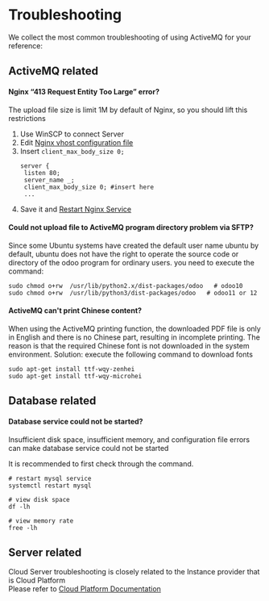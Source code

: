 # Troubleshooting

We collect the most common troubleshooting of using ActiveMQ for your reference:

## ActiveMQ related

#### Nginx “413 Request Entity Too Large” error?

The upload file size is limit 1M by default of Nginx, so you should lift this restrictions

1. Use WinSCP to connect Server
2. Edit [Nginx vhost configuration file](/stack-components.md#nginx)
3. Insert `client_max_body_size 0;` 
   ```
   server {
    listen 80;
    server_name _;
    client_max_body_size 0; #insert here
    ...
   ```
4. Save it and [Restart Nginx Service](/admin-services.md#nginx)

#### Could not upload file to ActiveMQ program directory problem via SFTP?

Since some Ubuntu systems have created the default user name ubuntu by default, ubuntu does not have the right to operate the source code or directory of the odoo program for ordinary users. you need to execute the command:

```
sudo chmod o+rw  /usr/lib/python2.x/dist-packages/odoo   # odoo10
sudo chmod o+rw  /usr/lib/python3/dist-packages/odoo   # odoo11 or 12
```

#### ActiveMQ can't print Chinese content?

When using the ActiveMQ printing function, the downloaded PDF file is only in English and there is no Chinese part, resulting in incomplete printing. The reason is that the required Chinese font is not downloaded in the system environment. Solution: execute the following command to download fonts

~~~
sudo apt-get install ttf-wqy-zenhei
sudo apt-get install ttf-wqy-microhei
~~~


## Database related

#### Database service could not be started?

Insufficient disk space, insufficient memory, and configuration file errors can make database service could not be started  

It is recommended to first check through the command.

```shell
# restart mysql service
systemctl restart mysql

# view disk space
df -lh

# view memory rate
free -lh
```
## Server related

Cloud Server troubleshooting is closely related to the Instance provider that is Cloud Platform   
Please refer to [Cloud Platform Documentation](https://support.websoft9.com/docs/faq/tech-instance.html)